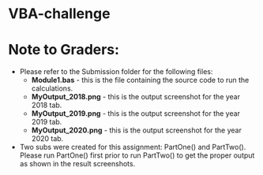 # VBA-challenge
# Note to Graders:
- Please refer to the Submission folder for the following files:
    - <b>Module1.bas</b> - this is the file containing the source code to run the calculations.
    - <b>MyOutput_2018.png</b> - this is the output screenshot for the year 2018 tab.
    - <b>MyOutput_2019.png</b> - this is the output screenshot for the year 2019 tab.
    - <b>MyOutput_2020.png</b> - this is the output screenshot for the year 2020 tab.
- Two subs were created for this assignment: PartOne() and PartTwo(). Please run PartOne() first prior to run PartTwo() to get the proper output as shown in the result screenshots.
